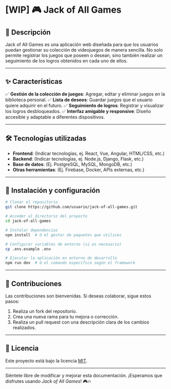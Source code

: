 # [WIP] 🎮 Jack of All Games

## 📌 Descripción
Jack of All Games es una aplicación web diseñada para que los usuarios puedan gestionar su colección de videojuegos de manera sencilla. No solo permite registrar los juegos que poseen o desean, sino también realizar un seguimiento de los logros obtenidos en cada uno de ellos. 

---

## ✨ Características
✅ **Gestión de la colección de juegos**: Agregar, editar y eliminar juegos en la biblioteca personal.
✅ **Lista de deseos**: Guardar juegos que el usuario quiere adquirir en el futuro.
✅ **Seguimiento de logros**: Registrar y visualizar los logros desbloqueados.
✅ **Interfaz amigable y responsive**: Diseño accesible y adaptable a diferentes dispositivos.

---

## 🛠️ Tecnologías utilizadas
- **Frontend**: (Indicar tecnologías, ej. React, Vue, Angular, HTML/CSS, etc.)
- **Backend**: (Indicar tecnologías, ej. Node.js, Django, Flask, etc.)
- **Base de datos**: (Ej. PostgreSQL, MySQL, MongoDB, etc.)
- **Otras herramientas**: (Ej. Firebase, Docker, APIs externas, etc.)

---

## 🚀 Instalación y configuración
```bash
# Clonar el repositorio
git clone https://github.com/usuario/jack-of-all-games.git

# Acceder al directorio del proyecto
cd jack-of-all-games

# Instalar dependencias
npm install  # O el gestor de paquetes que utilices

# Configurar variables de entorno (si es necesario)
cp .env.example .env

# Ejecutar la aplicación en entorno de desarrollo
npm run dev  # O el comando específico según el framework
```

---

## 🤝 Contribuciones
Las contribuciones son bienvenidas. Si deseas colaborar, sigue estos pasos:
1. Realiza un fork del repositorio.
2. Crea una nueva rama para tu mejora o corrección.
3. Realiza un pull request con una descripción clara de los cambios realizados.

---

## 📜 Licencia
Este proyecto está bajo la licencia [MIT](https://opensource.org/licenses/MIT).

---

Siéntete libre de modificar y mejorar esta documentación. ¡Esperamos que disfrutes usando *Jack of All Games*! 🎮🔥

